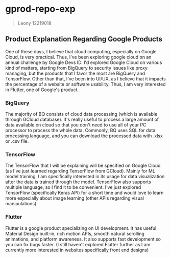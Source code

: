 # gprod-repo-exp

>Leony 12219018

## Product Explanation Regarding Google Products

One of these days, I believe that cloud computing, especially on Google Cloud, is very practical. Thus, I've been exploring google cloud on an annual challenge by Google Devs ID. I'd explored Google Cloud on various kind of matters, starting from BigQuery to security issues like proxy managing, but the products that I favor the most are BigQuery and TensorFlow. Other than that, I've been into UI/UX, as I believe that it impacts the percentage of a website or software usability. Thus, I am very interested in Flutter, one of Google's product.

### BigQuery
The majority of BQ consists of cloud data processing (which is available through GCloud database). It's really useful to process a large amount of data available on cloud so that you don't need to use all of your PC processor to process the whole data. Commonly, BQ uses SQL for data processing language, and you can download the processed data with .xlsx or .csv file. 

### TensorFlow
The TensorFlow that I will be explaining will be specified on Google Cloud (as I've just learned regarding TensorFlow from GCloud). Mainly for ML model training, I am specifically interested in its usage for data visualization after the data is trained through the model. TensorFlow also supports multiple language, so I find it to be convenient. I've just explored TensorFlow (specifically Keras API) for a short time and would love to learn more especially about image learning (other APIs regarding visual manipulations)

### Flutter
Flutter is a google product specializing on UI development. It has useful Material Design built-in, rich motion APIs, smooth natural scrolling animations, and platform awareness. It also supports fast development so you can fix bugs faster. (I still haven't explored Flutter further as I am currently more interested in websites specifically front end designs)

